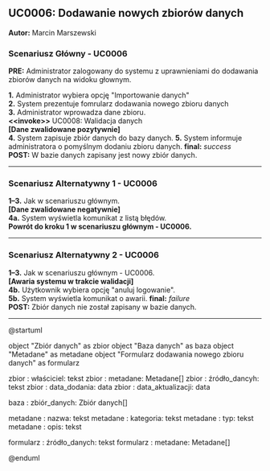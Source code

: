## UC0006: Dodawanie nowych zbiorów danych
**Autor:** Marcin Marszewski

### **Scenariusz Główny - UC0006**

**PRE:** Administrator zalogowany do systemu z uprawnieniami do dodawania zbiorów danych na widoku głownym.

**1.** Administrator wybiera opcję "Importowanie danych"\
**2.** System prezentuje fomrularz dodawania nowego zbioru danych  
**3.** Administrator wprowadza dane zbioru.\
**<\<invoke>>** UC0008: Walidacja danych\
**[Dane zwalidowane pozytywnie]**\
**4.** System zapisuje zbiór danych do bazy danych.
**5.** System informuje administratora o pomyślnym dodaniu zbioru danych.
**final:** *success*  
**POST:** W bazie danych zapisany jest nowy zbiór danych.

---

### **Scenariusz Alternatywny 1 - UC0006**

**1–3.** Jak w scenariuszu głównym.\
**[Dane zwalidowane negatywnie]**  
**4a.** System wyświetla komunikat z listą błędów.\
**Powrót do kroku 1 w scenariuszu głównym - UC0006.**

---

### **Scenariusz Alternatywny 2 - UC0006**
**1–3.** Jak w scenariuszu głównym - UC0006.\
**[Awaria systemu w trakcie walidacji]**  
**4b.** Użytkownik wybiera opcję "anuluj logowanie".    
**5b.** System wyświetla komunikat o awarii.
**final:** *failure*    
**POST:** Zbiór danych nie został zapisany w bazie danych.   

---
@startuml

object "Zbiór danych" as zbior
object "Baza danych" as baza
object "Metadane" as metadane
object "Formularz dodawania nowego zbioru danych" as formularz

zbior : właściciel: tekst
zbior : metadane: Metadane[]
zbior : źródło_dancyh: tekst
zbior : data_dodania: data
zbior : data_aktualizacji: data

baza : zbiór_danych: Zbiór danych[]

metadane : nazwa: tekst
metadane : kategoria: tekst
metadane : typ: tekst
metadane : opis: tekst

formularz : źródło_danych: tekst
formularz : metadane: Metadane[]

@enduml
